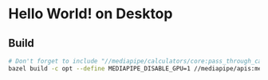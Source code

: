 # Hello World! on Desktop

## Build
```sh
# Don't forget to include "//mediapipe/calculators/core:pass_through_calculator".
bazel build -c opt --define MEDIAPIPE_DISABLE_GPU=1 //mediapipe/apis:mediapipe_c
```
